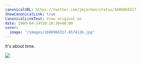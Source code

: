```yaml
---
canonicalURL: https://twitter.com/jmjordan/status/1606968317
ShowCanonicalLink: true
CanonicalLinkText: View original on
date: 2009-04-24T20:10:39+00:00
cover:
  image: "/images/1606968317-6574126.jpg"
---
```

It's about time.

![](/images/1606968317-6574126.jpg)